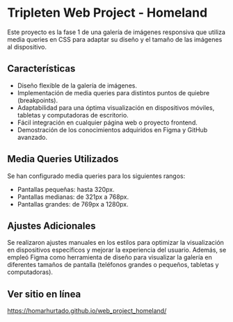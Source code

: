 # Tripleten Web Project - Homeland

Este proyecto es la fase 1 de una galería de imágenes responsiva que utiliza media queries en CSS para adaptar su diseño y el tamaño de las imágenes al dispositivo.

## Características

- Diseño flexible de la galería de imágenes.
- Implementación de media queries para distintos puntos de quiebre (breakpoints).
- Adaptabilidad para una óptima visualización en dispositivos móviles, tabletas y computadoras de escritorio.
- Fácil integración en cualquier página web o proyecto frontend.
- Demostración de los conocimientos adquiridos en Figma y GitHub avanzado.

## Media Queries Utilizados

Se han configurado media queries para los siguientes rangos:

- Pantallas pequeñas: hasta 320px.
- Pantallas medianas: de 321px a 768px.
- Pantallas grandes: de 769px a 1280px.

## Ajustes Adicionales

Se realizaron ajustes manuales en los estilos para optimizar la visualización en dispositivos específicos y mejorar la experiencia del usuario. Además, se empleó Figma como herramienta de diseño para visualizar la galería en diferentes tamaños de pantalla (teléfonos grandes o pequeños, tabletas y computadoras).

## Ver sitio en línea
https://homarhurtado.github.io/web_project_homeland/